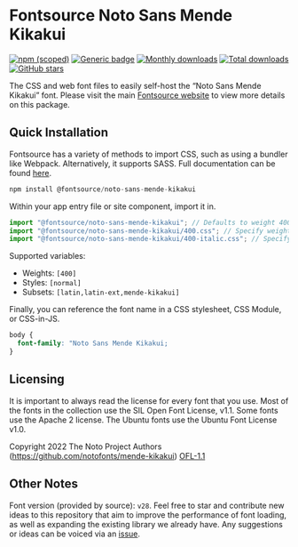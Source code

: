 # Fontsource Noto Sans Mende Kikakui

[![npm (scoped)](https://img.shields.io/npm/v/@fontsource/noto-sans-mende-kikakui?color=brightgreen)](https://www.npmjs.com/package/@fontsource/noto-sans-mende-kikakui) [![Generic badge](https://img.shields.io/badge/fontsource-passing-brightgreen)](https://github.com/fontsource/fontsource) [![Monthly downloads](https://badgen.net/npm/dm/@fontsource/noto-sans-mende-kikakui)](https://github.com/fontsource/fontsource) [![Total downloads](https://badgen.net/npm/dt/@fontsource/noto-sans-mende-kikakui)](https://github.com/fontsource/fontsource) [![GitHub stars](https://img.shields.io/github/stars/fontsource/fontsource.svg?style=social&label=Star)](https://github.com/fontsource/fontsource/stargazers)

The CSS and web font files to easily self-host the “Noto Sans Mende Kikakui” font. Please visit the main [Fontsource website](https://fontsource.org/fonts/noto-sans-mende-kikakui) to view more details on this package.

## Quick Installation

Fontsource has a variety of methods to import CSS, such as using a bundler like Webpack. Alternatively, it supports SASS. Full documentation can be found [here](https://fontsource.org/docs/introduction).

```javascript
npm install @fontsource/noto-sans-mende-kikakui
```

Within your app entry file or site component, import it in.

```javascript
import "@fontsource/noto-sans-mende-kikakui"; // Defaults to weight 400
import "@fontsource/noto-sans-mende-kikakui/400.css"; // Specify weight
import "@fontsource/noto-sans-mende-kikakui/400-italic.css"; // Specify weight and style

```

Supported variables:
- Weights: `[400]`
- Styles: `[normal]`
- Subsets: `[latin,latin-ext,mende-kikakui]`

Finally, you can reference the font name in a CSS stylesheet, CSS Module, or CSS-in-JS.

```css
body {
  font-family: "Noto Sans Mende Kikakui;
}
```

## Licensing
It is important to always read the license for every font that you use.
Most of the fonts in the collection use the SIL Open Font License, v1.1. Some fonts use the Apache 2 license. The Ubuntu fonts use the Ubuntu Font License v1.0.

Copyright 2022 The Noto Project Authors (https://github.com/notofonts/mende-kikakui)
[OFL-1.1](http://scripts.sil.org/OFL)

## Other Notes
Font version (provided by source): `v28`.
Feel free to star and contribute new ideas to this repository that aim to improve the performance of font loading, as well as expanding the existing library we already have. Any suggestions or ideas can be voiced via an [issue](https://github.com/fontsource/fontsource/issues).